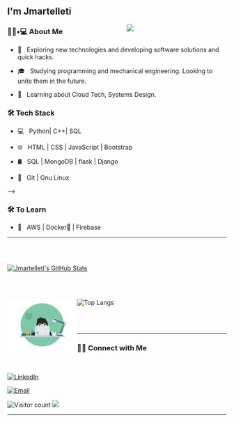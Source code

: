 <h2> I'm Jmartelleti</h2>

<img align='right' src="https://media.giphy.com/media/M9gbBd9nbDrOTu1Mqx/giphy.gif" width="230">

<h3> 👨🏻•💻 About Me </h3>



- 🤔 &nbsp; Exploring new technologies and developing software solutions and quick hacks.

- 🎓 &nbsp; Studying programming and mechanical engineering. Looking to unite them in the future.

- 🌱 &nbsp; Learning about Cloud Tech, Systems Design.



<h3>🛠 Tech Stack</h3>



- 💻 &nbsp; Python| C++| SQL

- 🌐 &nbsp; HTML | CSS | JavaScript | Bootstrap 

- 🛢 &nbsp; SQL | MongoDB | flask | Django

- 🔧 &nbsp; Git | Gnu Linux


-->



<h3>🛠 To Learn</h3>

- 🔧 &nbsp; AWS | Docker🐳 | Firebase

<hr>
<br/><br/>

[![Jmartelleti's GitHub Stats](https://github-readme-stats.vercel.app/api?username=jmartelleti&show_icons=true)](https://github.com/jmartelleti)

<br/>

<br/>

<img src="https://github.com/nirala69/nirala69/blob/master/70804f7e25b11f29db904f2fa7b4cd9d.gif" width="160" align='left'>![Top Langs](https://github-readme-stats.vercel.app/api/top-langs/?username=jmartelleti&show_icons=true)

<br><br>





<hr>
<h3> 🤝🏻 Connect with Me </h3>

<br>




<a href="https://www.linkedin.com/in/juan-cruz-martelleti-677ba2129/"><img alt="LinkedIn" src="https://img.shields.io/badge/LinkedIn-Martelleti%20JuanCruz-blue?style=flat-square&logo=linkedin"></a>


<a href="mailto:juanmartelleti@gmail.com"><img alt="Email" src="https://img.shields.io/badge/Email-juanmartelleti@gmail.com-blue?style=flat-square&logo=gmail"></a>

</p>





![Visitor count](https://visitor-badge.laobi.icu/badge?page_id=Jmartelleti.jmartelleti)   <img src="https://media.giphy.com/media/dxn6fRlTIShoeBr69N/giphy.gif" width="30">





<hr>
